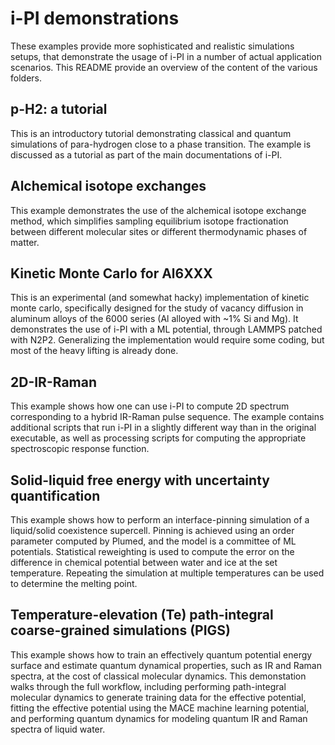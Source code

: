 i-PI demonstrations
===================

These examples provide more sophisticated and realistic simulations setups, that 
demonstrate the usage of i-PI in a number of actual application scenarios. 
This README provide an overview of the content of the various folders.


p-H2: a tutorial
----------------

This is an introductory tutorial demonstrating classical and quantum simulations
of para-hydrogen close to a phase transition. The example is discussed as a tutorial
as part of the main documentations of i-PI. 


Alchemical isotope exchanges
----------------------------

This example demonstrates the use of the alchemical isotope exchange method, which simplifies
sampling equilibrium isotope fractionation between different molecular sites or different
thermodynamic phases of matter.


Kinetic Monte Carlo for Al6XXX
------------------------------

This is an experimental (and somewhat hacky) implementation of kinetic monte carlo, 
specifically designed for the study of vacancy diffusion in aluminum alloys of the 6000 series (Al alloyed with ~1% Si and Mg).
It demonstrates the use of i-PI with a ML potential, through LAMMPS patched with N2P2. Generalizing the implementation would require some coding, but most of the heavy lifting is already done. 

2D-IR-Raman
-----------

This example shows how one can use i-PI to compute 2D spectrum corresponding to a hybrid IR-Raman pulse sequence. The example contains additional scripts that run i-PI in a slightly different way than in the original executable, as well as processing scripts for computing the appropriate spectroscopic response function.

Solid-liquid free energy with uncertainty quantification
--------------------------------------------------------

This example shows how to perform an interface-pinning simulation of a liquid/solid coexistence supercell. 
Pinning is achieved using an order parameter computed by Plumed, and the model is a committee of ML potentials.
Statistical reweighting is used to compute the error on the difference in chemical potential between
water and ice at the set temperature. Repeating the simulation at multiple temperatures can be used to determine
the melting point.

Temperature-elevation (Te) path-integral coarse-grained simulations (PIGS)
--------------------------------------------------------------------------

This example shows how to train an effectively quantum potential energy surface and estimate quantum dynamical properties, such as IR and Raman spectra, at the cost of classical molecular dynamics. This demonstation walks through the full workflow, including performing path-integral molecular dynamics to generate training data for the effective potential, fitting the effective potential using the MACE machine learning potential, and performing quantum dynamics for modeling quantum IR and Raman spectra of liquid water.


